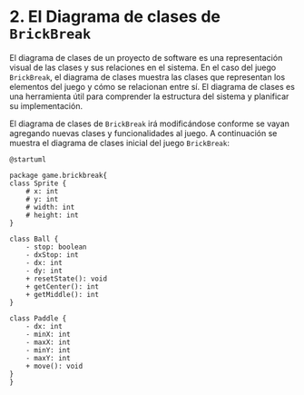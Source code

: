 # 2. El Diagrama de clases de `BrickBreak`

El diagrama de clases de un proyecto de software es una representación visual de las clases y sus relaciones en el
sistema. En el caso del juego `BrickBreak`, el diagrama de clases muestra las clases que representan los elementos del
juego y cómo se relacionan entre sí. El diagrama de clases es una herramienta útil para comprender la estructura del
sistema y planificar su implementación.

El diagrama de clases de `BrickBreak` irá modificándose conforme se vayan agregando nuevas clases y funcionalidades al
juego. A continuación se muestra el diagrama de clases inicial del juego `BrickBreak`:

```plantuml
@startuml

package game.brickbreak{
class Sprite {
    # x: int
    # y: int
    # width: int
    # height: int
}

class Ball {
    - stop: boolean
    - dxStop: int
    - dx: int
    - dy: int
    + resetState(): void
    + getCenter(): int
    + getMiddle(): int
}

class Paddle {
    - dx: int
    - minX: int
    - maxX: int
    - minY: int
    - maxY: int 
    + move(): void
}
}